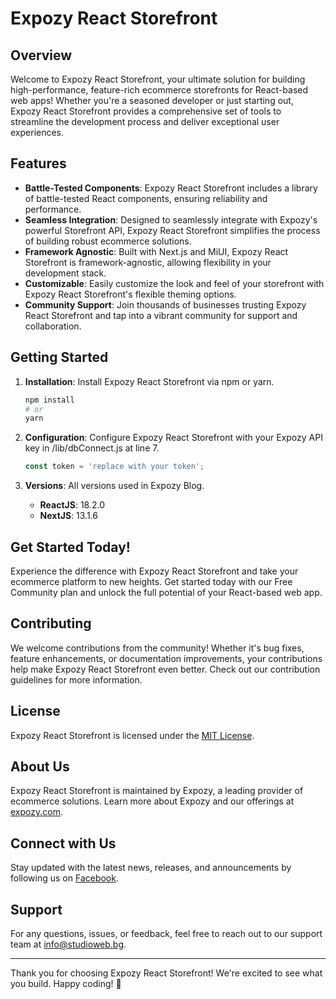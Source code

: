 # Expozy React Storefront

## Overview

Welcome to Expozy React Storefront, your ultimate solution for building high-performance, feature-rich ecommerce storefronts for React-based web apps! Whether you're a seasoned developer or just starting out, Expozy React Storefront provides a comprehensive set of tools to streamline the development process and deliver exceptional user experiences.

## Features

- **Battle-Tested Components**: Expozy React Storefront includes a library of battle-tested React components, ensuring reliability and performance.
- **Seamless Integration**: Designed to seamlessly integrate with Expozy's powerful Storefront API, Expozy React Storefront simplifies the process of building robust ecommerce solutions.
- **Framework Agnostic**: Built with Next.js and MiUI, Expozy React Storefront is framework-agnostic, allowing flexibility in your development stack.
- **Customizable**: Easily customize the look and feel of your storefront with Expozy React Storefront's flexible theming options.
- **Community Support**: Join thousands of businesses trusting Expozy React Storefront and tap into a vibrant community for support and collaboration.

## Getting Started

1. **Installation**: Install Expozy React Storefront via npm or yarn.
    ```bash
    npm install
    # or
    yarn
    ```

2. **Configuration**: Configure Expozy React Storefront with your Expozy API key in /lib/dbConnect.js at line 7.
    ```javascript
    const token = 'replace with your token';
    ```

3. **Versions**: All versions used in Expozy Blog.
    - **ReactJS**: 18.2.0
    - **NextJS**: 13.1.6


## Get Started Today!

Experience the difference with Expozy React Storefront and take your ecommerce platform to new heights. Get started today with our Free Community plan and unlock the full potential of your React-based web app.

## Contributing

We welcome contributions from the community! Whether it's bug fixes, feature enhancements, or documentation improvements, your contributions help make Expozy React Storefront even better. Check out our contribution guidelines for more information.

## License

Expozy React Storefront is licensed under the [MIT License](LICENSE).

## About Us

Expozy React Storefront is maintained by Expozy, a leading provider of ecommerce solutions. Learn more about Expozy and our offerings at [expozy.com](https://www.expozy.com/).

## Connect with Us

Stay updated with the latest news, releases, and announcements by following us on [Facebook](https://www.facebook.com/profile.php?id=100041398556670).

## Support

For any questions, issues, or feedback, feel free to reach out to our support team at info@studioweb.bg.

---

Thank you for choosing Expozy React Storefront! We're excited to see what you build. Happy coding! 🚀